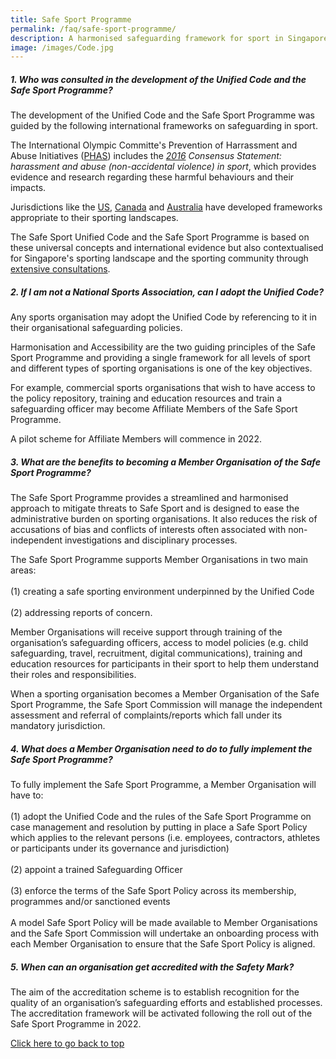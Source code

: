 ```yaml
---
title: Safe Sport Programme
permalink: /faq/safe-sport-programme/
description: A harmonised safeguarding framework for sport in Singapore
image: /images/Code.jpg
---
```

##### **1. Who was consulted in the development of the Unified Code and the Safe Sport Programme?**

The development of the Unified Code and the Safe Sport Programme was guided by the following international frameworks on safeguarding in sport.

The International Olympic Committe's Prevention of Harrassment and Abuse Initiatives ([PHAS](https://olympics.com/ioc/safe-sport)) includes the *[2016](https://stillmed.olympic.org/media/Document%20Library/OlympicOrg/IOC/What-We-Do/Protecting-Clean-Athletes/Safeguarding/IOC-Consensus-Statement_Harassment-and-abuse-in-sport-2016.pdf) Consensus Statement: harassment and abuse (non-accidental violence) in sport*, which provides evidence and research regarding these harmful behaviours and their impacts.  

Jurisdictions like the [US](https://uscenterforsafesport.org/response-and-resolution/safesport-code/), [Canada](https://sirc.ca/safesport/policies-practices/) and [Australia](https://www.sportintegrity.gov.au/what-we-do/national-integrity-framework) have developed frameworks appropriate to their sporting landscapes.

The Safe Sport Unified Code and the Safe Sport Programme is based on these universal concepts and international evidence but also contextualised for Singapore's sporting landscape and the sporting community through [extensive consultations](/safe-sport-programme/community-consultations). 



##### **2. If I am not a National Sports Association, can I adopt the Unified Code?**

Any sports organisation may adopt the Unified Code by referencing to it in their organisational safeguarding policies.

Harmonisation and Accessibility are the two guiding principles of the Safe Sport Programme and providing a single framework for all levels of sport and different types of sporting organisations is one of the key objectives.<br>

For example, commercial sports organisations that wish to have access to the policy repository, training and education resources and train a safeguarding officer may become Affiliate Members of the Safe Sport Programme.<br>

A pilot scheme for Affiliate Members will commence in 2022.


##### **3. What are the benefits to becoming a Member Organisation of the Safe Sport Programme?**

The Safe Sport Programme provides a streamlined and harmonised approach to mitigate threats to Safe Sport and is designed to ease the administrative burden on sporting organisations. It also reduces the risk of accusations of bias and conflicts of interests often associated with non-independent investigations and disciplinary processes.

The Safe Sport Programme supports Member Organisations in two main areas: <br><br>
(1) creating a safe sporting environment underpinned by the Unified Code <br><br>
(2) addressing reports of concern. <br>

Member Organisations will receive support through training of the organisation’s safeguarding officers, access to
model policies (e.g. child safeguarding, travel, recruitment, digital communications), training and education resources for participants in their sport to help them understand their roles and responsibilities.

When a sporting organisation becomes a Member Organisation of the Safe Sport Programme, the Safe Sport Commission will manage the independent assessment and referral of complaints/reports which fall under its mandatory jurisdiction.


##### **4. What does a Member Organisation need to do to fully implement the Safe Sport Programme?**

To fully implement the Safe Sport Programme, a Member Organisation will have to:<br><br>
(1) adopt the Unified Code and the rules of the Safe Sport Programme on case management and resolution by putting in place a Safe Sport Policy which applies to the relevant persons (i.e. employees, contractors, athletes or participants under its governance and jurisdiction)<br><br>
(2) appoint a trained Safeguarding Officer<br><br>
(3) enforce the terms of the Safe Sport Policy across its membership, programmes and/or sanctioned events <br><br>
A model Safe Sport Policy will be made available to Member Organisations and the Safe Sport Commission will undertake an onboarding process with each Member Organisation to ensure that the Safe Sport Policy is aligned.
 

##### **5. When can an organisation get accredited with the Safety Mark?**
The aim of the accreditation scheme is to establish recognition for the quality of an organisation’s safeguarding efforts and established processes. The accreditation framework will be activated following the roll out of the Safe Sport Programme in 2022.

[Click here to go back to top](##who-was-consulted-in-the-development-of-the-unified-code-and-the-safe-sport-programme-?)